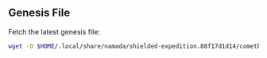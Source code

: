 ## Genesis File 
Fetch the latest genesis file:
```bash
wget -O $HOME/.local/share/namada/shielded-expedition.88f17d1d14/cometbft/config/genesis.json https://testnet-files.posthuman.digital/namada/genesis.json
```
